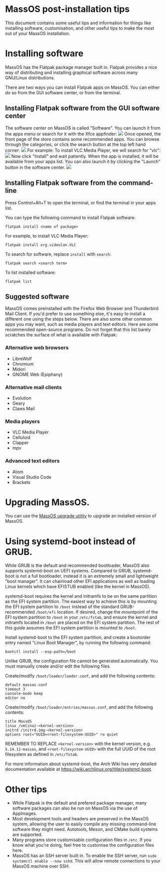 # MassOS post-installation tips
This document contains some useful tips and information for things like installing software, customisation, and other useful tips to make the most out of your MassOS installation.
# Installing software
MassOS has the Flatpak package manager built in. Flatpak provides a nice way of distributing and installing graphical software across many GNU/Linux distributions.

There are two ways you can install Flatpak apps on MassOS. You can either do so from the GUI software center, or from the terminal.
## Installing Flatpak software from the GUI software center
The software center on MassOS is called "Software". You can launch it from the apps menu or search for it with the Xfce appfinder:
![](software1.png)
Once opened, the front page of the store contains some recommended apps. You can browse through the categories, or click the search button at the top left hand corner:
![](software2.png)
For example: To install VLC Media Player, we will search for "vlc":
![](software3.png)
Now click "Install" and wait patiently. When the app is installed, it will be available from your apps list. You can also launch it by clicking the "Launch" button in the software center.
![](software4.png)
## Installing Flatpak software from the command-line
Press Control+Alt+T to open the terminal, or find the terminal in your apps list.

You can type the following command to install Flatpak software:
```
flatpak install <name of package>
```
For example, to install VLC Media Player:
```
flatpak install org.videolan.VLC
```
To search for software, replace `install` with `search`:
```
flatpak search <search term>
```
To list installed software:
```
flatpak list
```
## Suggested software
MassOS comes preinstalled with the Firefox Web Browser and Thunderbird Mail Client. If you'd prefer to use something else, it's easy to install a different one using the steps below. There are also some other common apps you may want, such as media players and text editors. Here are some recommended open-source programs. Do not forget that this list barely scratches the surface of what is available with Flatpak:
### Alternative web browsers
- LibreWolf
- Chromium
- Midori
- GNOME Web (Epiphany)
### Alternative mail clients
- Evolution
- Geary
- Claws Mail
### Media players
- VLC Media Player
- Celluloid
- Clapper
- mpv
### Advanced text editors
- Atom
- Visual Studio Code
- Brackets
# Upgrading MassOS.
You can use the [MassOS upgrade utility](https://github.com/TheSonicMaster/MassOS) to upgrade an installed version of MassOS.
# Using systemd-boot instead of GRUB.
While GRUB is the default and recommended bootloader, MassOS also supports systemd-boot on UEFI systems. Compared to GRUB, systemd-boot is not a full bootloader, instead it is an extremely small and lightweight "boot manager". It can chainload other EFI applications as well as loading Linux kernels which have EFISTUB enabled (like the kernel in MassOS).

systemd-boot requires the kernel and initramfs to be on the same partition as the EFI system partition. The easiest way to achieve this is by mounting the EFI system partition to `/boot` instead of the standard GRUB-recommended `/boot/efi` location. If desired, change the mountpoint of the EFI system partition to `/boot` in your `/etc/fstab`, and ensure the kernel and initramfs located in `/boot` are placed on the EFI system partition. The rest of this guide assumes the EFI system partition is mounted to `/boot`.

Install systemd-boot to the EFI system partition, and create a bootorder entry named "Linux Boot Manager", by running the following command:
```
bootctl install --esp-path=/boot
```
Unlike GRUB, the configuration file cannot be generated automatically. You must manually create and/or edit the following files.

Create/modify `/boot/loader/loader.conf`, and add the following contents:
```
default massos.conf
timeout 3
console-mode keep
editor no
```
Create/modify `/boot/loader/entries/massos.conf`, and add the following contents:
```
title MassOS
linux /vmlinuz-<kernel-version>
initrd /initrd.img-<kernel-version>
options root="UUID=<root-filesystem-UUID>" ro quiet
```
REMEMBER TO REPLACE `<kernel-version>` with the kernel version, e.g. `5.14.12-massos`, and `<root-filesystem-UUID>` with the full UUID of the root filesystem as defined in `/etc/fstab`.

For more information about systemd-boot, the Arch Wiki has very detailed documentation available at https://wiki.archlinux.org/title/systemd-boot.
# Other tips
- While Flatpak is the default and prefered package manager, many software packages can also be run on MassOS via the use of AppImages.
- Most development tools and headers are preserved in the MassOS system, allowing the user to easily compile any missing command-line software they might need. Autotools, Meson, and CMake build systems are supported.
- Many programs store customisable configuration files in `/etc`. If you know what you're doing, feel free to customise the configuration files here.
- MassOS has an SSH server built in. To enable the SSH server, run `sudo systemctl enable --now sshd`. This will allow remote connections to your MassOS machine over SSH.
